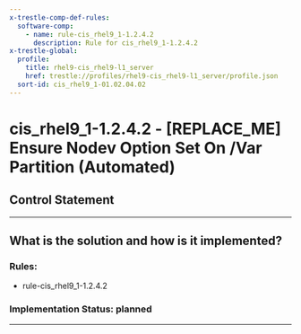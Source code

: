 ```yaml
---
x-trestle-comp-def-rules:
  software-comp:
    - name: rule-cis_rhel9_1-1.2.4.2
      description: Rule for cis_rhel9_1-1.2.4.2
x-trestle-global:
  profile:
    title: rhel9-cis_rhel9-l1_server
    href: trestle://profiles/rhel9-cis_rhel9-l1_server/profile.json
  sort-id: cis_rhel9_1-01.02.04.02
---
```


# cis_rhel9_1-1.2.4.2 - \[REPLACE_ME\] Ensure Nodev Option Set On /Var Partition (Automated)

## Control Statement

______________________________________________________________________

## What is the solution and how is it implemented?

<!-- For implementation status enter one of: implemented, partial, planned, alternative, not-applicable -->

<!-- Note that the list of rules under ### Rules: is read-only and changes will not be captured after assembly to JSON -->

<!-- Add control implementation description here for control: cis_rhel9_1-1.2.4.2 -->

### Rules:

  - rule-cis_rhel9_1-1.2.4.2

### Implementation Status: planned

______________________________________________________________________
